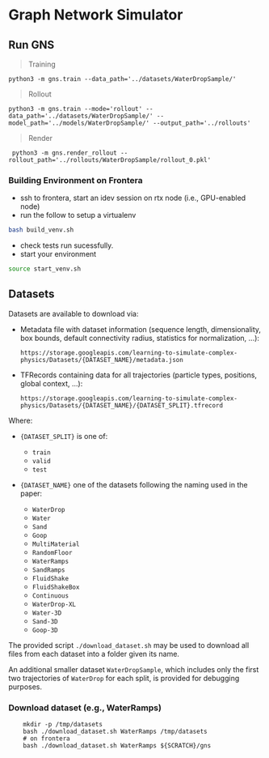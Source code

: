 # Graph Network Simulator

## Run GNS
> Training

```shell
python3 -m gns.train --data_path='../datasets/WaterDropSample/'
```

> Rollout
```shell
python3 -m gns.train --mode='rollout' --data_path='../datasets/WaterDropSample/' --model_path='../models/WaterDropSample/' --output_path='../rollouts'
```

> Render
```shell
 python3 -m gns.render_rollout --rollout_path='../rollouts/WaterDropSample/rollout_0.pkl' 
```

### Building Environment on Frontera

- ssh to frontera, start an idev session on rtx node (i.e., GPU-enabled node)
- run the follow to setup a virtualenv

```bash
bash build_venv.sh
```

- check tests run sucessfully.
- start your environment

```bash
source start_venv.sh 
```

## Datasets

Datasets are available to download via:

* Metadata file with dataset information (sequence length, dimensionality, box bounds, default connectivity radius, statistics for normalization, ...):

  `https://storage.googleapis.com/learning-to-simulate-complex-physics/Datasets/{DATASET_NAME}/metadata.json`

* TFRecords containing data for all trajectories (particle types, positions, global context, ...):

  `https://storage.googleapis.com/learning-to-simulate-complex-physics/Datasets/{DATASET_NAME}/{DATASET_SPLIT}.tfrecord`

Where:

* `{DATASET_SPLIT}` is one of:
  * `train`
  * `valid`
  * `test`

* `{DATASET_NAME}` one of the datasets following the naming used in the paper:
  * `WaterDrop`
  * `Water`
  * `Sand`
  * `Goop`
  * `MultiMaterial`
  * `RandomFloor`
  * `WaterRamps`
  * `SandRamps`
  * `FluidShake`
  * `FluidShakeBox`
  * `Continuous`
  * `WaterDrop-XL`
  * `Water-3D`
  * `Sand-3D`
  * `Goop-3D`

The provided script `./download_dataset.sh` may be used to download all files from each dataset into a folder given its name.

An additional smaller dataset `WaterDropSample`, which includes only the first two trajectories of `WaterDrop` for each split, is provided for debugging purposes.

### Download dataset (e.g., WaterRamps)


```shell
    mkdir -p /tmp/datasets
    bash ./download_dataset.sh WaterRamps /tmp/datasets
    # on frontera
    bash ./download_dataset.sh WaterRamps ${SCRATCH}/gns
```

